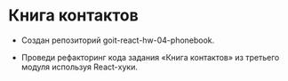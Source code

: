 # Книга контактов

- Создан репозиторий goit-react-hw-04-phonebook.

- Проведи рефакторинг кода задания «Книга контактов» из третьего модуля используя
React-хуки.
